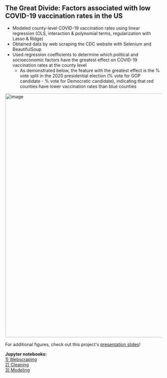 ## The Great Divide: Factors associated with low COVID-19 vaccination rates in the US 

- Modeled county-level COVID-19 vaccination rates using linear regression (OLS, interaction & polynomial terms, regularization with Lasso & Ridge)  
- Obtained data by web scraping the CDC website with Selenium and BeautifulSoup
- Used regression coefficients to determine which political and socioeconomic factors have the greatest effect on COVID-19 vaccination rates at the county level
  - As demonstrated below, the feature with the greatest effect is the % vote split in the 2020 presidential election (% vote for GOP candidate - % vote for Democratic candidate), indicating that red counties have lower vaccination rates than blue counties

<img width="783" alt="image" src="https://user-images.githubusercontent.com/79233614/141700055-f602ac76-6e8b-4c99-a7bb-fbf1cec2c1fe.png">

For additional figures, check out this project's [presentation slides](https://github.com/mayaremington/regression-covid-vax/blob/main/%20covid_vax_regression.pdf)!

**Jupyter notebooks:**  
[1) Webscraping](1_covid_vax_webscraping.ipynb)  
[2) Cleaning](2_covid_vax_cleaning.ipynb)  
[3) Modeling](3_covid_vax_regression.ipynb)  

